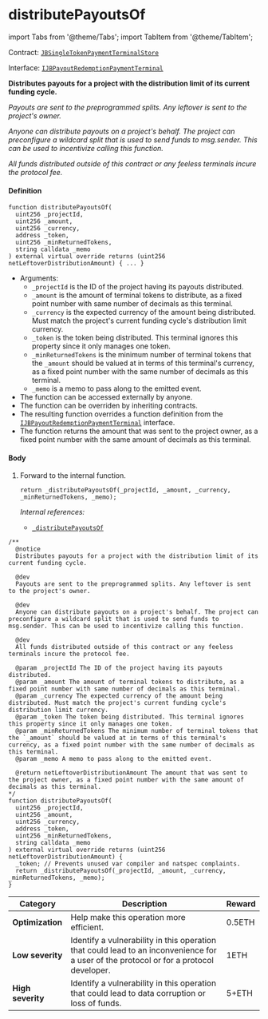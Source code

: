 # distributePayoutsOf

import Tabs from '@theme/Tabs';
import TabItem from '@theme/TabItem';

Contract: [`JBSingleTokenPaymentTerminalStore`](/api/contracts/or-abstract/jbpayoutredemptionpaymentterminal/README.md)​‌

Interface: [`IJBPayoutRedemptionPaymentTerminal`](/api/interfaces/ijbpayoutredemptionpaymentterminal.md)

<Tabs>
<TabItem value="Step by step" label="Step by step">

**Distributes payouts for a project with the distribution limit of its current funding cycle.**

_Payouts are sent to the preprogrammed splits. Any leftover is sent to the project's owner._

_Anyone can distribute payouts on a project's behalf. The project can preconfigure a wildcard split that is used to send funds to msg.sender. This can be used to incentivize calling this function._

_All funds distributed outside of this contract or any feeless terminals incure the protocol fee._ 

#### Definition

```
function distributePayoutsOf(
  uint256 _projectId,
  uint256 _amount,
  uint256 _currency,
  address _token,
  uint256 _minReturnedTokens,
  string calldata _memo
) external virtual override returns (uint256 netLeftoverDistributionAmount) { ... }
```

* Arguments:
  * `_projectId` is the ID of the project having its payouts distributed.
  * `_amount` is the amount of terminal tokens to distribute, as a fixed point number with same number of decimals as this terminal.
  * `_currency` is the expected currency of the amount being distributed. Must match the project's current funding cycle's distribution limit currency.
  * `_token` is the token being distributed. This terminal ignores this property since it only manages one token.
  * `_minReturnedTokens` is the minimum number of terminal tokens that the `_amount` should be valued at in terms of this terminal's currency, as a fixed point number with the same number of decimals as this terminal.
  * `_memo` is a memo to pass along to the emitted event.
* The function can be accessed externally by anyone.
* The function can be overriden by inheriting contracts.
* The resulting function overrides a function definition from the [`IJBPayoutRedemptionPaymentTerminal`](/api/interfaces/ijbpayoutredemptionpaymentterminal.md) interface.
* The function returns the amount that was sent to the project owner, as a fixed point number with the same amount of decimals as this terminal.

#### Body

1.  Forward to the internal function.

    ```
    return _distributePayoutsOf(_projectId, _amount, _currency, _minReturnedTokens, _memo);
    ```

    _Internal references:_

    * [`_distributePayoutsOf`](/api/contracts/or-abstract/jbpayoutredemptionpaymentterminal/write/-_distributepayoutsof.md)

</TabItem>

<TabItem value="Code" label="Code">

```
/**
  @notice
  Distributes payouts for a project with the distribution limit of its current funding cycle.

  @dev
  Payouts are sent to the preprogrammed splits. Any leftover is sent to the project's owner.

  @dev
  Anyone can distribute payouts on a project's behalf. The project can preconfigure a wildcard split that is used to send funds to msg.sender. This can be used to incentivize calling this function.

  @dev
  All funds distributed outside of this contract or any feeless terminals incure the protocol fee.

  @param _projectId The ID of the project having its payouts distributed.
  @param _amount The amount of terminal tokens to distribute, as a fixed point number with same number of decimals as this terminal.
  @param _currency The expected currency of the amount being distributed. Must match the project's current funding cycle's distribution limit currency.
  @param _token The token being distributed. This terminal ignores this property since it only manages one token.
  @param _minReturnedTokens The minimum number of terminal tokens that the `_amount` should be valued at in terms of this terminal's currency, as a fixed point number with the same number of decimals as this terminal.
  @param _memo A memo to pass along to the emitted event.

  @return netLeftoverDistributionAmount The amount that was sent to the project owner, as a fixed point number with the same amount of decimals as this terminal.
*/
function distributePayoutsOf(
  uint256 _projectId,
  uint256 _amount,
  uint256 _currency,
  address _token,
  uint256 _minReturnedTokens,
  string calldata _memo
) external virtual override returns (uint256 netLeftoverDistributionAmount) {
  _token; // Prevents unused var compiler and natspec complaints.
  return _distributePayoutsOf(_projectId, _amount, _currency, _minReturnedTokens, _memo);
}
```

</TabItem>


<TabItem value="Bug bounty" label="Bug bounty">

| Category          | Description                                                                                                                            | Reward |
| ----------------- | -------------------------------------------------------------------------------------------------------------------------------------- | ------ |
| **Optimization**  | Help make this operation more efficient.                                                                                               | 0.5ETH |
| **Low severity**  | Identify a vulnerability in this operation that could lead to an inconvenience for a user of the protocol or for a protocol developer. | 1ETH   |
| **High severity** | Identify a vulnerability in this operation that could lead to data corruption or loss of funds.                                        | 5+ETH  |

</TabItem>
</Tabs>
